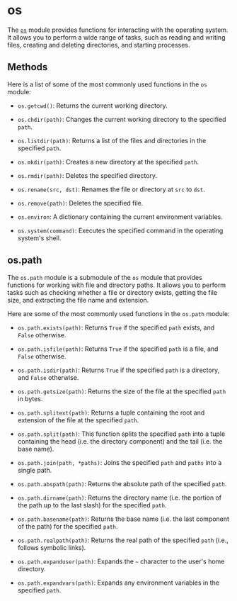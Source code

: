 # os

The [`os`](https://docs.python.org/3/library/os.html) module provides functions
for interacting with the operating system. It allows you to perform a wide
range of tasks, such as reading and writing files, creating and deleting
directories, and starting processes.

## Methods

Here is a list of some of the most commonly used functions in the `os` module:

- `os.getcwd()`: Returns the current working directory.

- `os.chdir(path)`: Changes the current working directory to the specified `path`.

- `os.listdir(path)`: Returns a list of the files and directories in the specified `path`.

- `os.mkdir(path)`: Creates a new directory at the specified `path`.

- `os.rmdir(path)`: Deletes the specified directory.

- `os.rename(src, dst)`: Renames the file or directory at `src` to `dst`.

- `os.remove(path)`: Deletes the specified file.

- `os.environ`: A dictionary containing the current environment variables.

- `os.system(command)`: Executes the specified command in the operating system's shell.

## os.path

The `os.path` module is a submodule of the `os` module that provides functions
for working with file and directory paths. It allows you to perform tasks such
as checking whether a file or directory exists, getting the file size, and
extracting the file name and extension.

Here are some of the most commonly used functions in the `os.path` module:

- `os.path.exists(path)`: Returns `True` if the specified `path` exists, and
  `False` otherwise.

- `os.path.isfile(path)`: Returns `True` if the specified `path` is a file, and
  `False` otherwise.

- `os.path.isdir(path)`: Returns `True` if the specified `path` is a directory,
  and `False` otherwise.

- `os.path.getsize(path)`: Returns the size of the file at the specified `path`
  in bytes.

- `os.path.splitext(path)`: Returns a tuple containing the root and extension
  of the file at the specified `path`.

- `os.path.split(path)`: This function splits the specified `path` into a tuple
  containing the head (i.e. the directory component) and the tail (i.e. the
  base name).

- `os.path.join(path, *paths)`: Joins the specified `path` and `paths` into a
  single path.

- `os.path.abspath(path)`: Returns the absolute path of the specified `path`.

- `os.path.dirname(path)`: Returns the directory name (i.e. the portion of the
  path up to the last slash) for the specified `path`.

- `os.path.basename(path)`: Returns the base name (i.e. the last component of
  the path) for the specified `path`.

- `os.path.realpath(path)`: Returns the real path of the specified `path`
  (i.e., follows symbolic links).

- `os.path.expanduser(path)`: Expands the `~` character to the user's home
  directory.

- `os.path.expandvars(path)`: Expands any environment variables in the
  specified `path`.
